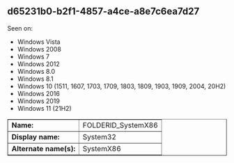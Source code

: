 ## d65231b0-b2f1-4857-a4ce-a8e7c6ea7d27

Seen on:
* Windows Vista
* Windows 2008
* Windows 7
* Windows 2012
* Windows 8.0
* Windows 8.1
* Windows 10 (1511, 1607, 1703, 1709, 1803, 1809, 1903, 1909, 2004, 20H2)
* Windows 2016
* Windows 2019
* Windows 11 (21H2)

<table border="1" class="docutils">
  <tbody>
    <tr>
      <td><b>Name:</b></td>
      <td>FOLDERID_SystemX86</td>
    </tr>
    <tr>
      <td><b>Display name:</b></td>
      <td>System32</td>
    </tr>
    <tr>
      <td><b>Alternate name(s):</b></td>
      <td>SystemX86</td>
    </tr>
  </tbody>
</table>

